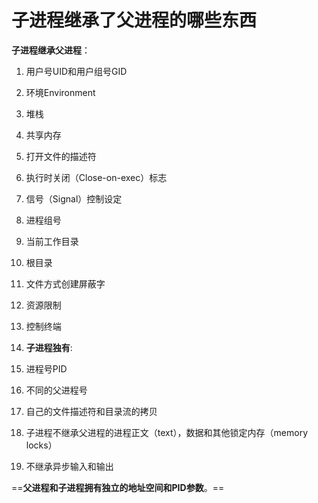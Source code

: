 # 子进程继承了父进程的哪些东西

**子进程继承父进程**：

1. 用户号UID和用户组号GID
2. 环境Environment
3. 堆栈
4. 共享内存
5. 打开文件的描述符
6. 执行时关闭（Close-on-exec）标志
7. 信号（Signal）控制设定
8. 进程组号
9. 当前工作目录
10. 根目录
11. 文件方式创建屏蔽字
12. 资源限制
13. 控制终端
14. **子进程独有**:

15. 进程号PID
16. 不同的父进程号
17. 自己的文件描述符和目录流的拷贝
18. 子进程不继承父进程的进程正文（text），数据和其他锁定内存（memory locks）
19. 不继承异步输入和输出

==**父进程和子进程拥有独立的地址空间和PID参数**。==
